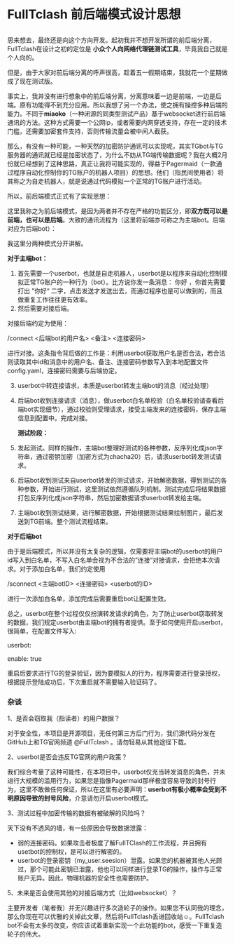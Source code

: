 # FullTclash 前后端模式设计思想

## &#x20;<a href="#fulltclash-qian-hou-duan-mo-shi-she-ji-si-xiang" id="fulltclash-qian-hou-duan-mo-shi-she-ji-si-xiang"></a>

&#x20;   思来想去，最终还是向这个方向开发。起初我并不想开发所谓的前后端分离，FullTclash在设计之初的定位是 **小众个人向网络代理链测试工具**，毕竟我自己就是个人向的。

&#x20;   但是，由于大家对前后端分离的呼声很高，趁着五一假期结束，我就花一个星期做成了现在测试版。

&#x20;   事实上，我并没有进行想象中的前后端分离，分离意味着一边是前端，一边是后端。原有功能得不到充分应用。所以我想了另一个办法，使之拥有操控多种后端的能力。不同于**miaoko**（一种闭源的同类型测试产品）基于websocket进行前后端通讯的方法。这种方式需要一个公网ip，或者需要内网穿透支持，存在一定的技术门槛，还需要加密套件支持，否则传输流量会被中间人截获。

&#x20;   那么，有没有一种可能，一种天然的加密防护通讯可以实现呢，其实TGbot与TG服务器的通讯就已经是加密状态了，为什么不妨从TG端传输数据呢？我在大概2月份就已经想到了这种思路，真正让我将可能实现的，得益于Pagermaid（一款通过程序自动化控制你的TG账户的机器人项目）的思想。他们（指民间使用者）将其称之为自走机器人，就是说通过代码模拟一个正常的TG账户进行活动。

所以，前后端模式正式有了实现思想：

这里我称之为前后端模式，是因为两者并不存在严格的功能区分，即**双方既可以是前端，也可以是后端**。大致的通讯流程为（这里将前端亦可称之为主端bot。后端对应为后端bot）：

我这里分两种模式分开讲解。

**对于主端bot：**

1. 首先需要一个userbot，也就是自走机器人，userbot是以程序来自动化控制模拟正常TG账户的一种行为（bot）。比方说你发一条消息： 你好 ，你首先需要打出 ”你好“ 二字，点击发送才发送出去，而通过程序也是可以做到的，而且做重复工作往往更有效率。
2. 然后需要对接后端。

&#x20;       对接后端约定为使用：

&#x20;        /connect <后端bot的用户名> <备注> <连接密码>

&#x20;       进行对接。这条指令背后做的工作是：利用userbot获取用户名是否合法，若合法则读取其中id和消息中的用户名、备注、连接密码参数写入到本地配置文件config.yaml，连接密码需要与后端协定。

3. userbot中转连接请求，本质是userbot转发主端bot的消息（经过处理）
4.  后端bot收到连接请求（消息），做userbot白名单校验（白名单校验请查看后端bot实现细节），通过校验则受理请求，接受主端发来的连接密码，保存主端信息到配置中。完成对接。

    **测试阶段：**
5. 发起测试。同样的操作，主端bot整理好测试的各种参数，反序列化成json字符串，通过密钥加密（加密方式为chacha20）后，请求userbot转发测试请求。
6. 后端bot收到测试来自userbot转发的测试请求，开始解密数据，得到测试的各种参数，开始进行测试，这里测试依然遵循队列机制。测试完成后将结果数据打包反序列化成json字符串，然后加密数据请求userbot转发给主端。
7. 主端bot收到测试结果，进行解密数据，开始根据测试结果绘制图片，最后发送到TG前端。整个测试流程结束。

**对于后端bot**

由于是后端模式，所以并没有太复杂的逻辑，仅需要将主端bot的userbot的用户id写入到白名单，不写入白名单会视为不合法的”连接“对接请求，会拒绝本次请求。对于添加白名单，我们约定使用

/sconnect <主端botID> <连接密码> \<userbot的ID>

进行一次添加白名单，添加完成后需要重启bot让配置生效。

总之，userbot在整个过程仅仅扮演转发请求的角色，为了防止userbot窃取转发的数据，我们规定userbot由主端bot的拥有者提供。至于如何使用开启userbot，很简单，在配置文件写入:

userbot:

enable: true

重启后要求进行TG的登录验证，因为要模拟人的行为，程序需要进行登录授权，根据提示登陆成功后，下次重启就不需要输入验证码了。

### 杂谈 <a href="#za-tan" id="za-tan"></a>

1、是否会窃取我（指读者）的用户数据？

对于安全性，本项目是开源项目，无任何第三方后门行为，我们源代码分发在GitHub上和TG官网频道 @FullTclash 。请勿轻易从其他途径下载。

2、userbot是否会违反TG官网的用户政策？

我们综合考量了这种可能性，在本项目中，userbot仅充当转发消息的角色，并未进行大规模的滥用行为，如果您是指像Pagermaid那样极度容易导致的封号行为，这里不敢做任何保证，所以在这里有必要声明：**userbot有极小概率会受到不明原因导致的封号风险**，介意请勿开启userbot模式。

3、测试过程中加密传输的数据有被破解的风险吗？

天下没有不透风的墙，有一些原因会导致数据泄露：

* 弱的连接密码。如果攻击者极度了解FullTClash的工作流程，并且拥有usetbot的控制权，是可以进行解密的。
* userbot的登录密钥（my\_user.seesion）泄露。如果您的机器被其他人光顾过，那个可能此密钥已泄露，他也可以同样进行登录TG的操作，操作与正常账户无异。因此，物理机器的安全性也需要防护。

5、未来是否会使用其他的对接后端方式（比如websocket）？

主要开发者（笔者我）并无兴趣进行多次造轮子的操作。如果您不认同我的理念，那么你现在可以优雅的关掉此文章，然后将FullTclash丢进回收站☺️。FullTclash bot不会有太多的改变，你应该试着重新实现一个此功能的bot，感受一下重复造轮子的伟大。
